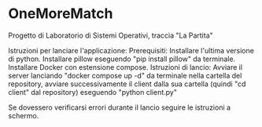 # OneMoreMatch
 Progetto di Laboratorio di Sistemi Operativi, traccia "La Partita"

 Istruzioni per lanciare l'applicazione:
	Prerequisiti:
		Installare l'ultima versione di python.
		Installare pillow eseguendo "pip install pillow" da terminale.
		Installare Docker con estensione compose.
	Istruzioni di lancio:
		Avviare il server lanciando "docker compose up -d" da terminale nella cartella del repository,
		avviare successivamente il client dalla sua cartella (quindi "cd client" dal repository) eseguendo "python client.py"

 Se dovessero verificarsi errori durante il lancio seguire le istruzioni a schermo.